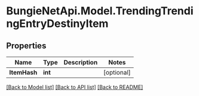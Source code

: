 # BungieNetApi.Model.TrendingTrendingEntryDestinyItem
## Properties

Name | Type | Description | Notes
------------ | ------------- | ------------- | -------------
**ItemHash** | **int** |  | [optional] 

[[Back to Model list]](../README.md#documentation-for-models) [[Back to API list]](../README.md#documentation-for-api-endpoints) [[Back to README]](../README.md)

